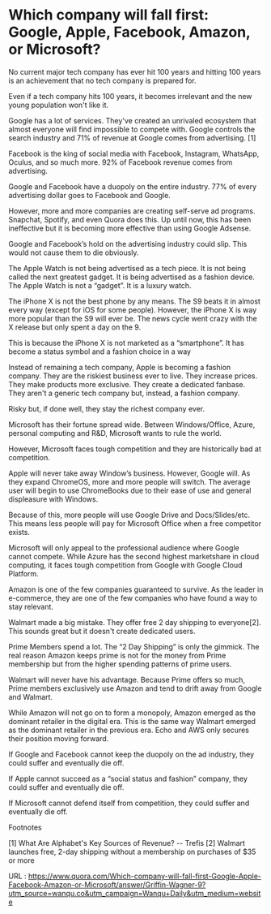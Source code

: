 # Which company will fall first: Google, Apple, Facebook, Amazon, or Microsoft?

No current major tech company has ever hit 100 years and hitting 100 years is an achievement that no tech company is prepared for.

Even if a tech company hits 100 years, it becomes irrelevant and the new young population won't like it.

Google has a lot of services. They've created an unrivaled ecosystem that almost everyone will find impossible to compete with. Google controls the search industry and 71% of revenue at Google comes from advertising. [1]

Facebook is the king of social media with Facebook, Instagram, WhatsApp, Oculus, and so much more. 92% of Facebook revenue comes from advertising.

Google and Facebook have a duopoly on the entire industry. 77% of every advertising dollar goes to Facebook and Google.

However, more and more companies are creating self-serve ad programs. Snapchat, Spotify, and even Quora does this. Up until now, this has been ineffective but it is becoming more effective than using Google Adsense.

Google and Facebook’s hold on the advertising industry could slip. This would not cause them to die obviously.

The Apple Watch is not being advertised as a tech piece. It is not being called the next greatest gadget. It is being advertised as a fashion device. The Apple Watch is not a “gadget”. It is a luxury watch.

The iPhone X is not the best phone by any means. The S9 beats it in almost every way (except for iOS for some people). However, the iPhone X is way more popular than the S9 will ever be. The news cycle went crazy with the X release but only spent a day on the 9.

This is because the iPhone X is not marketed as a “smartphone”. It has become a status symbol and a fashion choice in a way

Instead of remaining a tech company, Apple is becoming a fashion company. They are the riskiest business ever to live. They increase prices. They make products more exclusive. They create a dedicated fanbase. They aren't a generic tech company but, instead, a fashion company.

Risky but, if done well, they stay the richest company ever.

Microsoft has their fortune spread wide. Between Windows/Office, Azure, personal computing and R&D, Microsoft wants to rule the world.

However, Microsoft faces tough competition and they are historically bad at competition.

Apple will never take away Window’s business. However, Google will. As they expand ChromeOS, more and more people will switch. The average user will begin to use ChromeBooks due to their ease of use and general displeasure with Windows.

Because of this, more people will use Google Drive and Docs/Slides/etc. This means less people will pay for Microsoft Office when a free competitor exists.

Microsoft will only appeal to the professional audience where Google cannot compete. While Azure has the second highest marketshare in cloud computing, it faces tough competition from Google with Google Cloud Platform.

Amazon is one of the few companies guaranteed to survive. As the leader in e-commerce, they are one of the few companies who have found a way to stay relevant.

Walmart made a big mistake. They offer free 2 day shipping to everyone[2]. This sounds great but it doesn't create dedicated users.

Prime Members spend a lot. The “2 Day Shipping” is only the gimmick. The real reason Amazon keeps prime is not for the money from Prime membership but from the higher spending patterns of prime users.

Walmart will never have his advantage. Because Prime offers so much, Prime members exclusively use Amazon and tend to drift away from Google and Walmart.

While Amazon will not go on to form a monopoly, Amazon emerged as the dominant retailer in the digital era. This is the same way Walmart emerged as the dominant retailer in the previous era. Echo and AWS only secures their position moving forward.

If Google and Facebook cannot keep the duopoly on the ad industry, they could suffer and eventually die off.

If Apple cannot succeed as a “social status and fashion” company, they could suffer and eventually die off.

If Microsoft cannot defend itself from competition, they could suffer and eventually die off.

Footnotes

[1] What Are Alphabet's Key Sources of Revenue? -- Trefis
[2] Walmart launches free, 2-day shipping without a membership on purchases of $35 or more
    
URL : https://www.quora.com/Which-company-will-fall-first-Google-Apple-Facebook-Amazon-or-Microsoft/answer/Griffin-Wagner-9?utm_source=wanqu.co&utm_campaign=Wanqu+Daily&utm_medium=website